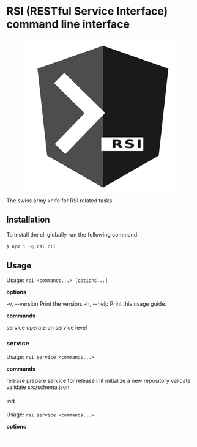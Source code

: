 # RSI (RESTful Service Interface) command line interface

<center>

![RSI.cli](https://raw.githubusercontent.com/wzr1337/rsi.cli/master/assets/logo.png)

</center>

The swiss army knife for RSI related tasks.

## Installation

To install the cli globally run the following command:

```bash
$ npm i -g rsi.cli
```


## Usage

Usage: `rsi <commands...> [options...]`


**options**

  -v, --version    Print the version.
  -h, --help       Print this usage guide.

**commands**

  service   operate on service level


### service

  Usage: `rsi service <commands...>`

**commands**

  release    prepare service for release
  init       initialize a new repository
  validate   validate src/schema.json

 #### init

  Usage: `rsi service <commands...>`

**options**

  ...